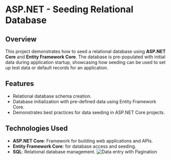 # ASP.NET - Seeding Relational Database

## Overview
This project demonstrates how to seed a relational database using **ASP.NET Core** and **Entity Framework Core**. The database is pre-populated with initial data during application startup, showcasing how seeding can be used to set up test data or default records for an application.

## Features
- Relational database schema creation.
- Database initialization with pre-defined data using Entity Framework Core.
- Demonstrates best practices for data seeding in ASP.NET Core projects.

## Technologies Used
- **ASP.NET Core**: Framework for building web applications and APIs.
- **Entity Framework Core**: for database access and seeding.
- **SQL**: Relational database management.
![Data entry with Pagination](https://github.com/user-attachments/assets/34abae11-d49c-4eec-a692-2e4cf7f66f31)
